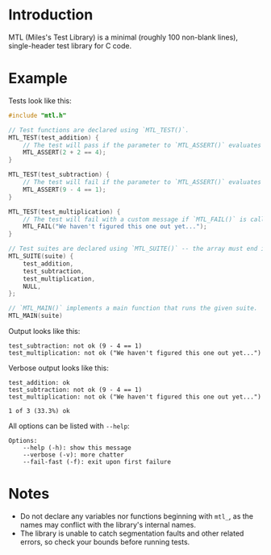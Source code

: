 # Introduction

MTL (Miles's Test Library) is a minimal (roughly 100 non-blank lines), single-header test library for C code.

# Example

Tests look like this:

```c
#include "mtl.h"

// Test functions are declared using `MTL_TEST()`.
MTL_TEST(test_addition) {
	// The test will pass if the parameter to `MTL_ASSERT()` evaluates to true.
	MTL_ASSERT(2 + 2 == 4);
}

MTL_TEST(test_subtraction) {
	// The test will fail if the parameter to `MTL_ASSERT()` evaluates to false.
	MTL_ASSERT(9 - 4 == 1);
}

MTL_TEST(test_multiplication) {
	// The test will fail with a custom message if `MTL_FAIL()` is called.
	MTL_FAIL("We haven't figured this one out yet...");
}

// Test suites are declared using `MTL_SUITE()` -- the array must end in `NULL`.
MTL_SUITE(suite) {
	test_addition,
	test_subtraction,
	test_multiplication,
	NULL,
};

// `MTL_MAIN()` implements a main function that runs the given suite.
MTL_MAIN(suite)
```

Output looks like this:

```
test_subtraction: not ok (9 - 4 == 1)
test_multiplication: not ok ("We haven't figured this one out yet...")
```

Verbose output looks like this:

```
test_addition: ok
test_subtraction: not ok (9 - 4 == 1)
test_multiplication: not ok ("We haven't figured this one out yet...")

1 of 3 (33.3%) ok
```

All options can be listed with `--help`:

```
Options:
    --help (-h): show this message
    --verbose (-v): more chatter
    --fail-fast (-f): exit upon first failure
```

# Notes

- Do not declare any variables nor functions beginning with `mtl_`, as the
  names may conflict with the library's internal names.
- The library is unable to catch segmentation faults and other related errors,
  so check your bounds before running tests.
